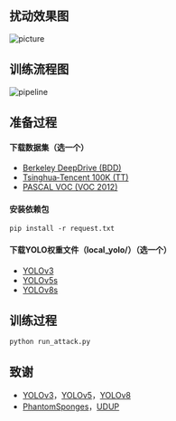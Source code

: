 ## 扰动效果图
![picture](https://github.com/ltxtyy/USP/blob/main/images/picture.png?raw=true)

## 训练流程图
![pipeline](https://github.com/ltxtyy/USP/blob/main/images/pipeline.png?raw=true)


## 准备过程
#### 下载数据集（选一个）
* [Berkeley DeepDrive (BDD)](https://doc.bdd100k.com/download.html#k-images)
* [Tsinghua‐Tencent 100K (TT)](https://cg.cs.tsinghua.edu.cn/traffic-sign)
* [PASCAL VOC (VOC 2012)](http://host.robots.ox.ac.uk/pascal/VOC/voc2012/index.html)

#### 安装依赖包
`pip install -r request.txt`
#### 下载YOLO权重文件（local_yolo/）（选一个）
* [YOLOv3](https://github.com/ultralytics/yolov3/releases/download/v9.6.0/yolov3.pt)
* [YOLOv5s](https://github.com/ultralytics/yolov5/releases/download/v6.1/yolov5s.pt)
* [YOLOv8s](https://github.com/ultralytics/assets/releases/download/v0.0.0/yolov8s.pt)


## 训练过程

`python run_attack.py`


## 致谢
* [YOLOv3](https://github.com/ultralytics/yolov3)，[YOLOv5](https://github.com/ultralytics/yolov5)，[YOLOv8](https://github.com/ultralytics/ultralytics)
* [PhantomSponges](https://github.com/AvishagS422/PhantomSponges)，[UDUP](https://github.com/QRICKDD/UDUP)